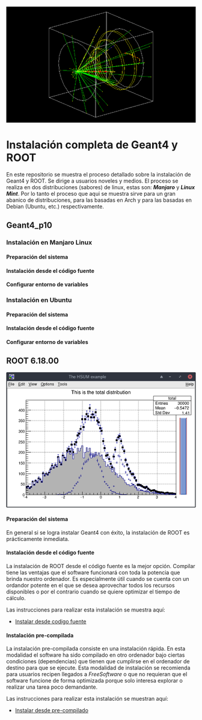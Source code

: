 ![](Geant4/b2b_0000.png)

# Instalación completa de Geant4 y ROOT

En este repositorio se muestra el proceso detallado sobre la instalación de Geant4 y ROOT. Se dirige a usuarios noveles y medios. El proceso se realiza en dos distribuciones (sabores) de linux, estas son:  ***Manjaro*** y ***Linux Mint***. Por lo tanto el proceso que aqui se muestra sirve para un gran abanico de distribuciones, para las basadas en Arch y para las basadas en Debian (Ubuntu, etc.) respectivamente.

## Geant4_p10

### Instalación en Manjaro Linux

#### Preparación del sistema

#### Instalación desde el código fuente

#### Configurar entorno de variables



### Instalación en Ubuntu

#### Preparación del sistema

#### Instalación desde el código fuente

#### Configurar entorno de variables



## ROOT 6.18.00

![](/ROOT/root-gh.png)

#### Preparación del sistema

En general si se logra instalar Geant4 con éxito, la instalación de ROOT es prácticamente inmediata.

#### Instalación desde el código fuente

La instalación de ROOT desde el código fuente es la mejor opción. Compilar tiene las ventajas que el software funcionará con toda la potencia que brinda nuestro ordenador. Es especialmente útil cuando se cuenta con un ordandor potente en el que se desea aprovechar todos los recursos disponibles o por el contrario cuando se quiere optimizar el tiempo de cálculo.

Las instrucciones para realizar esta instalación se muestra aquí: 
* [Instalar desde codigo fuente](/ROOT/install_ROOT.md)


#### Instalación pre-compilada

La instalación pre-compilada consiste en una instalación rápida. En esta modalidad el software ha sido compilado en otro ordenador bajo ciertas condiciones (dependencias) que tienen que cumplirse en el ordenador de destino para que se ejecute. Esta modalidad de instalación se recomienda para usuarios recipen llegados a *FreeSoftware* o que no requieran que el software funcione de forma optimizada porque solo interesa explorar o realizar una tarea poco demandante. 

Las instrucciones para realizar esta instalación se muestran aquí: 
* [Instalar desde pre-compilado]()
